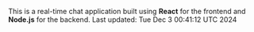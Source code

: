 This is a real-time chat application built using **React** for the frontend and **Node.js** for the backend.
Last updated: Tue Dec  3 00:41:12 UTC 2024
